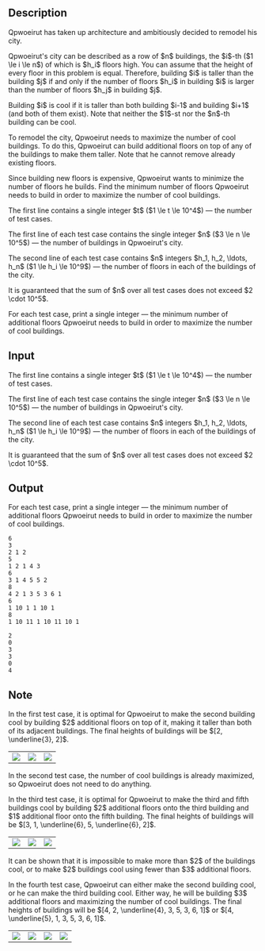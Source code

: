 ## Description

<div><p><span class="tex-font-style-it">Qpwoeirut has taken up architecture and ambitiously decided to remodel his city.</span></p><p>Qpwoeirut's city can be described as a row of $n$ buildings, the $i$-th ($1 \le i \le n$) of which is $h_i$ floors high. You can assume that the height of every floor in this problem is equal. Therefore, building $i$ is taller than the building $j$ if and only if the number of floors $h_i$ in building $i$ is larger than the number of floors $h_j$ in building $j$.</p><p>Building $i$ is <span class="tex-font-style-it">cool</span> if it is taller than both building $i-1$ and building $i+1$ (and both of them exist). Note that neither the $1$-st nor the $n$-th building can be cool.</p><p>To remodel the city, Qpwoeirut needs to maximize the number of cool buildings. To do this, Qpwoeirut can build additional floors on top of any of the buildings to make them taller. Note that he cannot remove already existing floors.</p><p>Since building new floors is expensive, Qpwoeirut wants to minimize the number of floors he builds. Find the minimum number of floors Qpwoeirut needs to build in order to maximize the number of cool buildings.</p></div><div class="input-specification"><p>The first line contains a single integer $t$ ($1 \le t \le 10^4$)&nbsp;— the number of test cases.</p><p>The first line of each test case contains the single integer $n$ ($3 \le n \le 10^5$)&nbsp;— the number of buildings in Qpwoeirut's city.</p><p>The second line of each test case contains $n$ integers $h_1, h_2, \ldots, h_n$ ($1 \le h_i \le 10^9$)&nbsp;— the number of floors in each of the buildings of the city.</p><p>It is guaranteed that the sum of $n$ over all test cases does not exceed $2 \cdot 10^5$.</p></div><div class="output-specification"><p>For each test case, print a single integer&nbsp;— the minimum number of additional floors Qpwoeirut needs to build in order to maximize the number of cool buildings.</p></div>

## Input

<p>The first line contains a single integer $t$ ($1 \le t \le 10^4$)&nbsp;— the number of test cases.</p><p>The first line of each test case contains the single integer $n$ ($3 \le n \le 10^5$)&nbsp;— the number of buildings in Qpwoeirut's city.</p><p>The second line of each test case contains $n$ integers $h_1, h_2, \ldots, h_n$ ($1 \le h_i \le 10^9$)&nbsp;— the number of floors in each of the buildings of the city.</p><p>It is guaranteed that the sum of $n$ over all test cases does not exceed $2 \cdot 10^5$.</p>

## Output

<p>For each test case, print a single integer&nbsp;— the minimum number of additional floors Qpwoeirut needs to build in order to maximize the number of cool buildings.</p>





```input1|2,3,6,7,10,11
6
3
2 1 2
5
1 2 1 4 3
6
3 1 4 5 5 2
8
4 2 1 3 5 3 6 1
6
1 10 1 1 10 1
8
1 10 11 1 10 11 10 1
```




```output1
2
0
3
3
0
4
```



## Note

<p>In the first test case, it is optimal for Qpwoeirut to make the second building cool by building $2$ additional floors on top of it, making it taller than both of its adjacent buildings. The final heights of buildings will be $[2, \underline{3}, 2]$.</p><center> <table class="tex-tabular"><tbody><tr><td class="tex-tabular-text-align-center"><img class="tex-graphics" src="file://zf8CQVp3.png" style="max-width: 100.0%;max-height: 100.0%;"></td><td class="tex-tabular-text-align-center"><img class="tex-graphics" src="file://MpfMwNDj.png" style="max-width: 100.0%;max-height: 100.0%;"></td><td><img class="tex-graphics" src="file://WPKic3S2.png" style="max-width: 100.0%;max-height: 100.0%;"></td></tr></tbody></table> </center><p>In the second test case, the number of cool buildings is already maximized, so Qpwoeirut does not need to do anything.</p><p>In the third test case, it is optimal for Qpwoeirut to make the third and fifth buildings cool by building $2$ additional floors onto the third building and $1$ additional floor onto the fifth building. The final heights of buildings will be $[3, 1, \underline{6}, 5, \underline{6}, 2]$.</p><center> <table class="tex-tabular"><tbody><tr><td class="tex-tabular-text-align-center"><img class="tex-graphics" src="file://1dJ69B9V.png" style="max-width: 100.0%;max-height: 100.0%;"></td><td class="tex-tabular-text-align-center"><img class="tex-graphics" src="file://RR7mt45l.png" style="max-width: 100.0%;max-height: 100.0%;"></td><td><img class="tex-graphics" src="file://CXTCAC6w.png" style="max-width: 100.0%;max-height: 100.0%;"></td></tr></tbody></table> </center><p>It can be shown that it is impossible to make more than $2$ of the buildings cool, or to make $2$ buildings cool using fewer than $3$ additional floors.</p><p>In the fourth test case, Qpwoeirut can either make the second building cool, or he can make the third building cool. Either way, he will be building $3$ additional floors and maximizing the number of cool buildings. The final heights of buildings will be $[4, 2, \underline{4}, 3, 5, 3, 6, 1]$ or $[4, \underline{5}, 1, 3, 5, 3, 6, 1]$.</p><center> <table class="tex-tabular"><tbody><tr><td class="tex-tabular-text-align-center"><img class="tex-graphics" src="file://AO3Ltzel.png" style="max-width: 100.0%;max-height: 100.0%;"></td><td class="tex-tabular-text-align-center"><img class="tex-graphics" src="file://uhSVYQSt.png" style="max-width: 100.0%;max-height: 100.0%;"></td><td><img class="tex-graphics" src="file://PD6YAq0k.png" style="max-width: 100.0%;max-height: 100.0%;"></td><td><img class="tex-graphics" src="file://a0VQvnrG.png" style="max-width: 100.0%;max-height: 100.0%;"></td></tr></tbody></table> </center>
